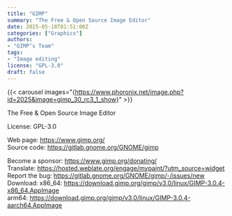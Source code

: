```yaml
---
title: "GIMP"
summary: "The Free & Open Source Image Editor"
date: 2025-05-18T01:51:00Z
categories: ["Graphics"]
authors:
- "GIMP’s Team"
tags: 
- "Image editing"
license: "GPL-3.0"
draft: false
---
```


{{< carousel images="{https://www.phoronix.net/image.php?id=2025&image=gimp_30_rc3_1_show}" >}}

The Free & Open Source Image Editor

License: GPL-3.0

Web page: <https://www.gimp.org/>  
Source code: <https://gitlab.gnome.org/GNOME/gimp>

Become a sponsor: <https://www.gimp.org/donating/>  
Translate: <https://hosted.weblate.org/engage/mypaint/?utm_source=widget>  
Report the bug: <https://gitlab.gnome.org/GNOME/gimp/-/issues/new>  
Download:   x86_64: <https://download.gimp.org/gimp/v3.0/linux/GIMP-3.0.4-x86_64.AppImage>  
            arm64: <https://download.gimp.org/gimp/v3.0/linux/GIMP-3.0.4-aarch64.AppImage>
